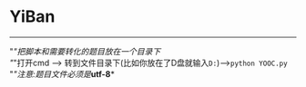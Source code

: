 # YiBan
----  
"*"把脚本和需要转化的题目放在一个目录下  
"*"打开cmd --> 转到文件目录下(比如你放在了D盘就输入`D:`)-->`python YOOC.py`  
"*"注意:题目文件必须是***utf-8***  
